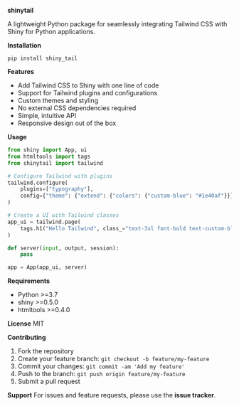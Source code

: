**shinytail**

A lightweight Python package for seamlessly integrating Tailwind CSS with Shiny for Python applications.

**Installation**

```
pip install shiny_tail
```

**Features**

- Add Tailwind CSS to Shiny with one line of code
- Support for Tailwind plugins and configurations
- Custom themes and styling
- No external CSS dependencies required
- Simple, intuitive API
- Responsive design out of the box

**Usage**

```python
from shiny import App, ui
from htmltools import tags
from shinytail import tailwind

# Configure Tailwind with plugins
tailwind.configure(
    plugins=["typography"],
    config={"theme": {"extend": {"colors": {"custom-blue": "#1e40af"}}}}
)

# Create a UI with Tailwind classes
app_ui = tailwind.page(
    tags.h1("Hello Tailwind", class_="text-3xl font-bold text-custom-blue")
)

def server(input, output, session):
    pass

app = App(app_ui, server)
```

**Requirements**

- Python >=3.7
- shiny >=0.5.0
- htmltools >=0.4.0

**License**
MIT

**Contributing**

1. Fork the repository
2. Create your feature branch: `git checkout -b feature/my-feature`
3. Commit your changes: `git commit -am 'Add my feature'`
4. Push to the branch: `git push origin feature/my-feature`
5. Submit a pull request

**Support**
For issues and feature requests, please use the **issue tracker**.
